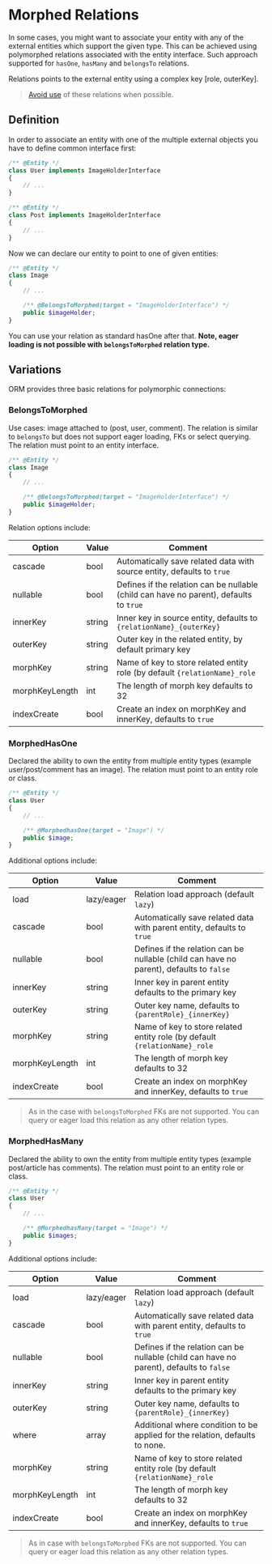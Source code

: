 # Morphed Relations
In some cases, you might want to associate your entity with any of the external entities which support the given type. This can be achieved
using polymorphed relations associated with the entity interface. Such approach supported for `hasOne`, `hasMany` and `belongsTo` relations.

Relations points to the external entity using a complex key [role, outerKey].

> [Avoid use](http://duhallowgreygeek.com/polymorphic-association-bad-sql-smell/) of these relations when possible.

## Definition
In order to associate an entity with one of the multiple external objects you have to define common interface first:

```php
/** @Entity */
class User implements ImageHolderInterface
{
    // ...
}

/** @Entity */
class Post implements ImageHolderInterface
{
    // ...
}
```

Now we can declare our entity to point to one of given entities:

```php
/** @Entity */
class Image
{
    // ...

    /** @BelongsToMorphed(target = "ImageHolderInterface") */
    public $imageHolder;
}
```

You can use your relation as standard hasOne after that. **Note, eager loading is not possible with `belongsToMorphed` relation type.**

## Variations
ORM provides three basic relations for polymorphic connections:

### BelongsToMorphed
Use cases: image attached to (post, user, comment). The relation is similar to `belongsTo` but does not support eager loading, FKs or select querying. The relation must point to an entity interface.

```php
/** @Entity */
class Image
{
    // ...

    /** @BelongsToMorphed(target = "ImageHolderInterface") */
    public $imageHolder;
}
```

Relation options include:

Option      | Value  | Comment
---         | ---    | ----
cascade     | bool   | Automatically save related data with source entity, defaults to `true`
nullable    | bool   | Defines if the relation can be nullable (child can have no parent), defaults to `true`
innerKey    | string | Inner key in source entity, defaults to `{relationName}_{outerKey}`
outerKey    | string | Outer key in the related entity, by default primary key
morphKey    | string | Name of key to store related entity role (by default `{relationName}_role`
morphKeyLength | int | The length of morph key defaults to 32
indexCreate | bool   | Create an index on morphKey and innerKey, defaults to `true`

### MorphedHasOne
Declared the ability to own the entity from multiple entity types (example user/post/comment has an image). The relation must point to an entity role or class.

```php
/** @Entity */
class User
{
    // ...

    /** @MorphedhasOne(target = "Image") */
    public $image;
}
```

Additional options include:

Option      | Value  | Comment
---         | ---    | ----
load        | lazy/eager | Relation load approach (default `lazy`)
cascade     | bool   | Automatically save related data with parent entity, defaults to `true`
nullable    | bool   | Defines if the relation can be nullable (child can have no parent), defaults to `false`
innerKey    | string | Inner key in parent entity defaults to the primary key
outerKey    | string | Outer key name, defaults to `{parentRole}_{innerKey}`
morphKey    | string | Name of key to store related entity role (by default `{relationName}_role`
morphKeyLength | int | The length of morph key defaults to 32
indexCreate | bool   | Create an index on morphKey and innerKey, defaults to `true`

> As in the case with `belongsToMorphed` FKs are not supported. You can query or eager load this relation as any other relation types.

### MorphedHasMany
Declared the ability to own the entity from multiple entity types (example post/article has comments). The relation must point to an entity role or class.

```php
/** @Entity */
class User
{
    // ...

    /** @MorphedhasMany(target = "Image") */
    public $images;
}
```

Additional options include:

Option      | Value  | Comment
---         | ---    | ----
load        | lazy/eager | Relation load approach (default `lazy`)
cascade     | bool   | Automatically save related data with parent entity, defaults to `true`
nullable    | bool   | Defines if the relation can be nullable (child can have no parent), defaults to `false`
innerKey    | string | Inner key in parent entity defaults to the primary key
outerKey    | string | Outer key name, defaults to `{parentRole}_{innerKey}`
where       | array  | Additional where condition to be applied for the relation, defaults to none.
morphKey    | string | Name of key to store related entity role (by default `{relationName}_role`
morphKeyLength | int | The length of morph key defaults to 32
indexCreate | bool   | Create an index on morphKey and innerKey, defaults to `true`

> As in case with `belongsToMorphed` FKs are not supported. You can query or eager load this relation as any other relation types.
